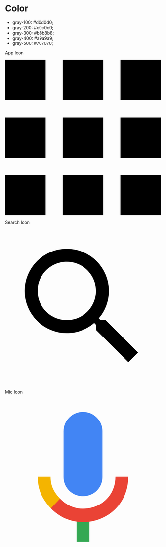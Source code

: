# Color

-   gray-100: #d0d0d0;
-   gray-200: #c0c0c0;
-   gray-300: #b8b8b8;
-   gray-400: #a9a9a9;
-   gray-500: #707070;

<p>App Icon</p>
<svg id="Layer_1" data-name="Layer 1" xmlns="http://www.w3.org/2000/svg" viewBox="0 0 100 100"><rect x="37" width="26" height="26"/><rect width="26" height="26"/><rect x="74" width="26" height="26"/><rect x="37" y="37" width="26" height="26"/><rect y="37" width="26" height="26"/><rect x="74" y="37" width="26" height="26"/><rect x="37" y="74" width="26" height="26"/><rect y="74" width="26" height="26"/><rect x="74" y="74" width="26" height="26"/></svg>

<p>Search Icon</p>
<svg focusable="false" xmlns="http://www.w3.org/2000/svg" viewBox="0 0 24 24"><path d="M15.5 14h-.79l-.28-.27A6.471 6.471 0 0 0 16 9.5 6.5 6.5 0 1 0 9.5 16c1.61 0 3.09-.59 4.23-1.57l.27.28v.79l5 4.99L20.49 19l-4.99-5zm-6 0C7.01 14 5 11.99 5 9.5S7.01 5 9.5 5 14 7.01 14 9.5 11.99 14 9.5 14z"></path></svg>

<p>Mic Icon</p>

<svg class="HPVvwb" focusable="false" viewBox="0 0 24 24" xmlns="http://www.w3.org/2000/svg"><path d="m12 15c1.66 0 3-1.31 3-2.97v-7.02c0-1.66-1.34-3.01-3-3.01s-3 1.34-3 3.01v7.02c0 1.66 1.34 2.97 3 2.97z" fill="#4285f4"></path><path d="m11 18.08h2v3.92h-2z" fill="#34a853"></path><path d="m7.05 16.87c-1.27-1.33-2.05-2.83-2.05-4.87h2c0 1.45 0.56 2.42 1.47 3.38v0.32l-1.15 1.18z" fill="#f4b400"></path><path d="m12 16.93a4.97 5.25 0 0 1 -3.54 -1.55l-1.41 1.49c1.26 1.34 3.02 2.13 4.95 2.13 3.87 0 6.99-2.92 6.99-7h-1.99c0 2.92-2.24 4.93-5 4.93z" fill="#ea4335"></path></svg>

</div>
